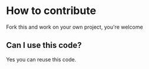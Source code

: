 # How to contribute
Fork this and work on your own project, you're welcome

## Can I use this code?
Yes you can reuse this code.
